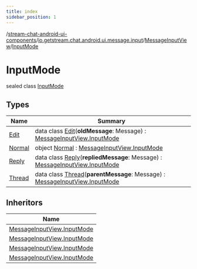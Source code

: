 ```yaml
---
title: index
sidebar_position: 1
---
```

/[stream-chat-android-ui-components](../../../index.md)/[io.getstream.chat.android.ui.message.input](../../index.md)/[MessageInputView](../index.md)/[InputMode](index.md)  
  
  
  
# InputMode  
sealed class [InputMode](index.md)  
  
## Types  
  
|  Name |  Summary | 
|---|---|
| <a name="io.getstream.chat.android.ui.message.input/MessageInputView.InputMode.Edit///PointingToDeclaration/"></a>[Edit](Edit/index.md)| <a name="io.getstream.chat.android.ui.message.input/MessageInputView.InputMode.Edit///PointingToDeclaration/"></a>data class [Edit](Edit/index.md)(**oldMessage**: Message) : [MessageInputView.InputMode](index.md)|
| <a name="io.getstream.chat.android.ui.message.input/MessageInputView.InputMode.Normal///PointingToDeclaration/"></a>[Normal](Normal/index.md)| <a name="io.getstream.chat.android.ui.message.input/MessageInputView.InputMode.Normal///PointingToDeclaration/"></a>object [Normal](Normal/index.md) : [MessageInputView.InputMode](index.md)|
| <a name="io.getstream.chat.android.ui.message.input/MessageInputView.InputMode.Reply///PointingToDeclaration/"></a>[Reply](Reply/index.md)| <a name="io.getstream.chat.android.ui.message.input/MessageInputView.InputMode.Reply///PointingToDeclaration/"></a>data class [Reply](Reply/index.md)(**repliedMessage**: Message) : [MessageInputView.InputMode](index.md)|
| <a name="io.getstream.chat.android.ui.message.input/MessageInputView.InputMode.Thread///PointingToDeclaration/"></a>[Thread](Thread/index.md)| <a name="io.getstream.chat.android.ui.message.input/MessageInputView.InputMode.Thread///PointingToDeclaration/"></a>data class [Thread](Thread/index.md)(**parentMessage**: Message) : [MessageInputView.InputMode](index.md)|
  
  
## Inheritors  
  
|  Name | 
|---|
| <a name="io.getstream.chat.android.ui.message.input/MessageInputView.InputMode.Normal///PointingToDeclaration/"></a>[MessageInputView.InputMode](Normal/index.md)|
| <a name="io.getstream.chat.android.ui.message.input/MessageInputView.InputMode.Thread///PointingToDeclaration/"></a>[MessageInputView.InputMode](Thread/index.md)|
| <a name="io.getstream.chat.android.ui.message.input/MessageInputView.InputMode.Edit///PointingToDeclaration/"></a>[MessageInputView.InputMode](Edit/index.md)|
| <a name="io.getstream.chat.android.ui.message.input/MessageInputView.InputMode.Reply///PointingToDeclaration/"></a>[MessageInputView.InputMode](Reply/index.md)|

